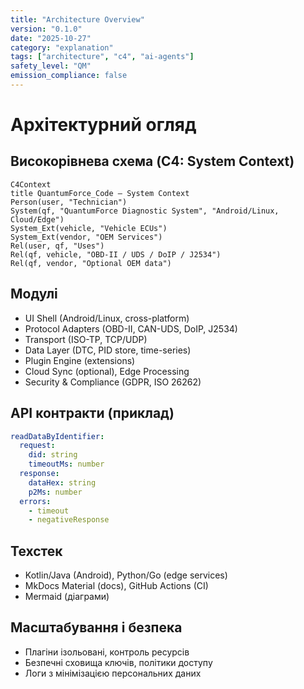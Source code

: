 ```yaml
---
title: "Architecture Overview"
version: "0.1.0"
date: "2025-10-27"
category: "explanation"
tags: ["architecture", "c4", "ai-agents"]
safety_level: "QM"
emission_compliance: false
---
```


# Архітектурний огляд

## Високорівнева схема (C4: System Context)
```mermaid
C4Context
title QuantumForce_Code — System Context
Person(user, "Technician")
System(qf, "QuantumForce Diagnostic System", "Android/Linux, Cloud/Edge")
System_Ext(vehicle, "Vehicle ECUs")
System_Ext(vendor, "OEM Services")
Rel(user, qf, "Uses")
Rel(qf, vehicle, "OBD-II / UDS / DoIP / J2534")
Rel(qf, vendor, "Optional OEM data")
```

## Модулі
- UI Shell (Android/Linux, cross-platform)
- Protocol Adapters (OBD-II, CAN-UDS, DoIP, J2534)
- Transport (ISO-TP, TCP/UDP)
- Data Layer (DTC, PID store, time-series)
- Plugin Engine (extensions)
- Cloud Sync (optional), Edge Processing
- Security & Compliance (GDPR, ISO 26262)

## API контракти (приклад)
```yaml
readDataByIdentifier:
  request:
    did: string
    timeoutMs: number
  response:
    dataHex: string
    p2Ms: number
  errors:
    - timeout
    - negativeResponse
```

## Техстек
- Kotlin/Java (Android), Python/Go (edge services)
- MkDocs Material (docs), GitHub Actions (CI)
- Mermaid (діаграми)

## Масштабування і безпека
- Плагіни ізольовані, контроль ресурсів
- Безпечні сховища ключів, політики доступу
- Логи з мінімізацією персональних даних
